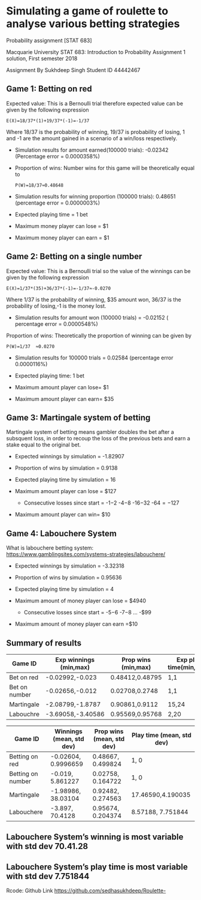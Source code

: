 # Simulating a game of roulette to analyse various betting strategies


Probability assignment [STAT 683]

Macquarie University
STAT 683: Introduction to Probability
Assignment 1 solution, First semester 2018

Assignment By	Sukhdeep Singh
Student ID	44442467



## Game 1: Betting on red

Expected value: This is a Bernoulli trial therefore expected value can be given by the following expression

```
E(X)=18/37*(1)+19/37*(-1)=-1/37
```	
	
Where 18/37 is the probability of winning, 19/37 is probability of losing, 1 and -1 are the amount gained in a scenario of a win/loss respectively.

- Simulation results for amount earned(100000 trials): -0.02342 (Percentage error = 0.0000358%)

- Proportion of wins: Number wins for this game will be theoretically equal to 

	```
	P(W)=18/37≈0.48648
	```
	
- Simulation results for winning proportion (100000 trials): 0.48651 (percentage error = 0.0000003%)

- Expected playing time = 1 bet

- Maximum money player can lose = $1 

- Maximum money player can earn = $1

## Game 2: Betting on a single number

Expected value: This is a Bernoulli trial so the value of the winnings can be given by the following expression

```
E(X)=1/37*(35)+36/37*(-1)=-1/37≈-0.0270
```
	
Where 1/37 is the probability of winning, $35 amount won, 36/37 is the probability of losing,-1 is the money lost.

- Simulation results for amount won (100000 trials) = -0.02152 ( percentage error = 0.0000548%)

Proportion of wins: Theoretically the proportion of winning can be given by

```
P(W)=1/37  ≈0.0270
```
	
- Simulation results for 100000 trials = 0.02584 (percentage error 0.0000116%)


- Expected playing time: 1 bet

- Maximum amount player can lose= $1

- Maximum amount player can earn= $35

## Game 3: Martingale system of betting

Martingale system of betting means gambler doubles the bet after a subsquent loss, in order to recoup the loss of the previous bets and earn a stake equal to the original bet.

- Expected winnings by simulation = -1.82907
- Proportion of wins by simulation = 0.9138
- Expected playing time by simulation = 16
	
- Maximum amount player can lose = $127
	- Consecutive losses since start = -$1 -$2 -$4 -$8 -$16 -$32 -$64 = -$127
- Maximum amount player can win= $10

## Game 4: Labouchere System

What is labouchere betting system: https://www.gamblingsites.com/systems-strategies/labouchere/

- Expected winnings by simulation = -3.32318
- Proportion of wins by simulation = 0.95636
- Expected playing time by simulation = 4
- Maximum amount of money player can lose = $4940
	- Consecutive losses since start = -$5 -$6 -$7 -$8 … -$99
	
- Maximum amount of money player can earn =$10

## Summary of results

|Game ID|	Exp winnings (min,max)	|Prop wins (min,max)|	Exp play time(min,max)|
|----|-----|------|------|
|Bet on red	|-0.02992,-0.023|	0.48412,0.48795|	1,1|
|Bet on number	|-0.02656,-0.012|	0.02708,0.2748|	1,1|
|Martingale|	-2.08799,-1.8787|	0.90861,0.9112|	15,24|
|Labouchre	|-3.69058,-3.40586|	0.95569,0.95768|	2,20|


|Game ID|	Winnings (mean, std dev)|	Prop wins (mean, std dev)	|Play time (mean, std dev)|
|----|-----|------|------|
|Betting on red	|-0.02604, 0.9996659	|0.48667, 0.499824	|1, 0|
|Betting on number	|-0.019, 5.861227	|0.02758, 0.164722	|1, 0|
|Martingale	|-1.98986, 38.03104	|0.92482, 0.274563	|17.46590,4.190035|
|Labouchere	|-3.897, 70.4128	|0.95674, 0.204374	|8.57188, 7.751844|

## Labouchere System’s  winning is most variable with std dev 70.41.28
## Labouchere System’s play time is most variable with std dev 7.751844


Rcode: Github Link
https://github.com/sedhasukhdeep/Roulette-








